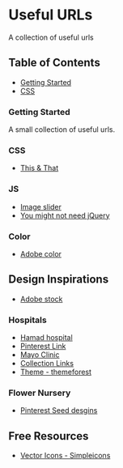 # Useful URLs
A collection of useful urls

## Table of Contents

- [Getting Started](#start)
- [CSS](#css)

### Getting Started
A small collection of useful urls.

### CSS
- [This & That](https://thisthat.dev/)

### JS
 - [Image slider](https://medium.com/@fionnachan/how-to-write-a-slider-in-pure-javascript-838c0d98fd69)
 - [You might not need jQuery](http://youmightnotneedjquery.com/)

### Color
 - [Adobe color](https://color.adobe.com/trends)

## Design Inspirations
 - [Adobe stock](https://stock.adobe.com/in/)

### Hospitals
- [Hamad hospital](https://www.hamad.qa/EN/Pages/default.aspx)
- [Pinterest Link](https://www.pinterest.com/EmranXDr/hospital-website-concept/)
- [Mayo Clinic](https://www.mayoclinic.org/)
- [Collection Links](https://www.intechnic.com/blog/12-best-hospital-and-healthcare-websites/)
- [Theme - themeforest](https://demo.kaliumtheme.com/medical/)

### Flower Nursery
 - [Pinterest Seed desgins](https://www.pinterest.com/pin/32580797280491299/)


## Free Resources
 - [Vector Icons - Simpleicons](https://simpleicons.org/)
